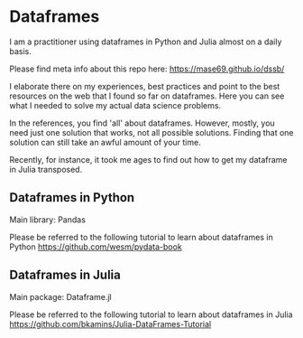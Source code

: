 # Dataframes

I am a practitioner using dataframes in Python and Julia almost on a daily basis. 

Please find meta info about this repo here: 
https://mase69.github.io/dssb/

I elaborate there on my experiences, best practices and point to the best resources on the web that I found so far on dataframes.
Here you can see what I needed to solve my actual data science problems.

In the references, you find 'all' about dataframes.
However, mostly, you need just one solution that works, not all possible solutions.
Finding that one solution can still take an awful amount of your time.

Recently, for instance, it took me ages to find out how to get my dataframe in Julia transposed.


## Dataframes in Python

Main library: Pandas

Please be referred to the following tutorial to learn about dataframes in Python
https://github.com/wesm/pydata-book


## Dataframes in Julia

Main package: Dataframe.jl

Please be referred to the following tutorial to learn about dataframes in Julia
https://github.com/bkamins/Julia-DataFrames-Tutorial


